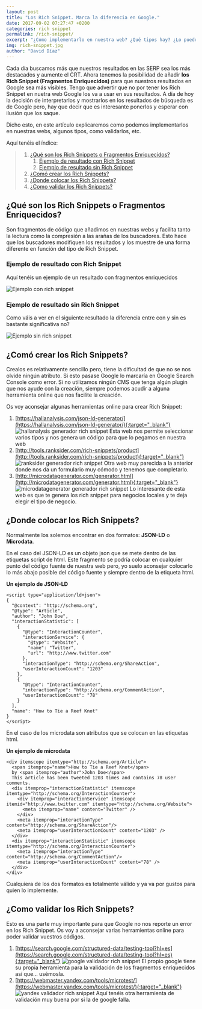 ```yaml
---
layout: post
title: "Los Rich Snippet. Marca la diferencia en Google."
date: 2017-09-02 07:27:47 +0200
categories: rich snippet
permalink: /rich-snippet/
excerpt: "¿Como implementarlo en nuestra web? ¿Qué tipos hay? ¿Lo puedo poner en wordpress? Estas preguntas y muchas más las tienes aquí."
img: rich-snippet.jpg
author: "David Díaz"
---
```

Cada día buscamos más que nuestros resultados en las SERP sea los más destacados y aumente el CRT. Ahora tenemos la 
posibilidad de añadir **los Rich Snippet (Fragmentos Enriquecidos)** para que nuestros resultados en Google sea más visibles.
Tengo que advertir que no por tener los Rich Snippet en nuetra web Google los va a usar en sus resultados. A día de hoy 
la decisión de interpretarlos y mostrarlos en los resultados de búsqueda es de Google pero, hay que decir que es interesante
ponerlos y esperar con ilusión que los saque.

Dicho esto, en este artículo explicaremos como podemos implementarlos en nuestras webs, algunos tipos, como validarlos, etc.

Aquí tenéis el índice:

> 1. [¿Qué son los Rich Snippets o Fragmentos Enriquecidos?](#qué-son-los-rich-snippets-o-fragmentos-enriquecidos)
>       1. [Ejemplo de resultado con Rich Snippet](#ejemplo-de-resultado-con-rich-snippet)
>       1. [Ejemplo de resultado sin Rich Snippet](#ejemplo-de-resultado-sin-rich-snippet)
> 1. [¿Comó crear los Rich Snippets?](#comó-crear-los-rich-snippets)
> 1. [¿Donde colocar los Rich Snippets?](#donde-colocar-los-rich-snippets)
> 1. [¿Como validar los Rich Snippets?](#como-validar-los-rich-snippets)

## ¿Qué son los Rich Snippets o Fragmentos Enriquecidos?
Son fragmentos de código que añadimos en nuestras webs y facilita tanto la lectura como la compresión a las arañas de los
buscadores. Esto hace que los buscadores modifiquen los resultados y los muestre de una forma diferente en función del 
tipo de Rich Snippet.

### Ejemplo de resultado con Rich Snippet
Aquí tenéis un ejemplo de un resultado con fragmentos enriquecidos

![Ejemplo con rich snippet](/img/ejemplo-con-rich-snippet.jpg)

### Ejemplo de resultado sin Rich Snippet
Como váis a ver en el siguiente resultado la diferencia entre con y sin es bastante significativa no?

![Ejemplo sin rich snippet](/img/ejemplo-sin-rich-snippet.jpg)

## ¿Comó crear los Rich Snippets?
Crealos es relativamente sencillo pero, tiene la dificultad de que no se nos olvide ningún atributo. Si esto pasase 
Google lo marcaría en Google Search Console como error.
Si no utilizamos ningún CMS que tenga algún plugin que nos ayude con la creación, siempre podemos acudir a alguna 
herramienta online que nos facilite la creación.

Os voy aconsejar algunas herramientas online para crear Rich Snippet:
1. [https://hallanalysis.com/json-ld-generator/](https://hallanalysis.com/json-ld-generator/){:target="_blank"}
![hallanalysis generador rich snippet](/img/hallanalysis-generador-rich-snippet.jpg)
Esta web nos permite seleccionar varios tipos y nos genera un código para que lo pegamos en nuestra web
1. [http://tools.ranksider.com/rich-snippets/product](http://tools.ranksider.com/rich-snippets/product){:target="_blank"}
![ranksider generador rich snippet](/img/ranksider-generador-rich-snippet.jpg)
Otra web muy parecida a la anterior donde nos da un formulario muy cómodo y tenemos que completarlo.
1. [http://microdatagenerator.com/generator.html](http://microdatagenerator.com/generator.html){:target="_blank"}
![microdatagenerator generador rich snippet](/img/microdatagenerator-generador-rich-snippet.jpg)
Lo interesante de esta web es que te genera los rich snippet para negocios locales y te deja elegir el tipo de negocio.

## ¿Donde colocar los Rich Snippets?
Normalmente los solemos encontrar en dos formatos: **JSON-LD** o **Microdata**.

En el caso del JSON-LD es un objeto json que se mete dentro de las etiquetas script de html. Este fragmento se podría
colocar en cualquier punto del código fuente de nuestra web pero, yo suelo aconsejar colocarlo lo más abajo posible
del código fuente y siempre dentro de la etiqueta html.

**Un ejemplo de JSON-LD**
```
<script type="application/ld+json">
{
  "@context": "http://schema.org",
  "@type": "Article",
  "author": "John Doe",
  "interactionStatistic": [
    {
      "@type": "InteractionCounter",
      "interactionService": {
        "@type": "Website",
        "name": "Twitter",
        "url": "http://www.twitter.com"
      },
      "interactionType": "http://schema.org/ShareAction",
      "userInteractionCount": "1203"
    },
    {
      "@type": "InteractionCounter",
      "interactionType": "http://schema.org/CommentAction",
      "userInteractionCount": "78"
    }
  ],
  "name": "How to Tie a Reef Knot"
}
</script>
```

En el caso de los microdata son atributos que se colocan en las etiquetas html.

**Un ejemplo de microdata**
```
<div itemscope itemtype="http://schema.org/Article">
  <span itemprop="name">How to Tie a Reef Knot</span>
  by <span itemprop="author">John Doe</span>
  This article has been tweeted 1203 times and contains 78 user comments.
  <div itemprop="interactionStatistic" itemscope itemtype="http://schema.org/InteractionCounter">
    <div itemprop="interactionService" itemscope itemid="http://www.twitter.com" itemtype="http://schema.org/Website">
      <meta itemprop="name" content="Twitter" />
    </div>
    <meta itemprop="interactionType" content="http://schema.org/ShareAction"/>
    <meta itemprop="userInteractionCount" content="1203" />
  </div>
  <div itemprop="interactionStatistic" itemscope itemtype="http://schema.org/InteractionCounter">
    <meta itemprop="interactionType" content="http://schema.org/CommentAction"/>
    <meta itemprop="userInteractionCount" content="78" />
  </div>
</div> 
```

Cualquiera de los dos formatos es totalmente válido y ya va por gustos para quien lo implemente.

## ¿Como validar los Rich Snippets?
Esto es una parte muy importante para que Google no nos reporte un error en los Rich Snippet.
Os voy a aconsejar varias herramientas online para poder validar vuestros códigos.

1. [https://search.google.com/structured-data/testing-tool?hl=es](https://search.google.com/structured-data/testing-tool?hl=es){:target="_blank"}
![google validador rich snippet](/img/google-validador-rich-snippet.jpg)
El propio google tiene su propia herramienta para la validación de los fragmentos enriquecidos así que... usémosla.
1. [https://webmaster.yandex.com/tools/microtest/](https://webmaster.yandex.com/tools/microtest/){:target="_blank"}
![yandex validador rich snippet](/img/yandex-validador-rich-snippet.jpg)
Aquí tenéis otra herramienta de validación muy buena por si la de google falla.